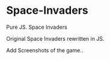 # Space-Invaders
Pure JS. Space Invaders


Original Space Invaders rewritten in JS.


Add Screenshots of the game.. 
